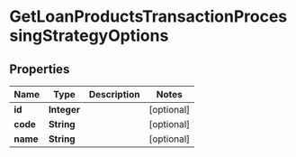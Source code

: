 # GetLoanProductsTransactionProcessingStrategyOptions

## Properties
Name | Type | Description | Notes
------------ | ------------- | ------------- | -------------
**id** | **Integer** |  |  [optional]
**code** | **String** |  |  [optional]
**name** | **String** |  |  [optional]
